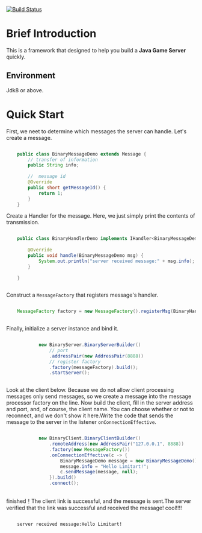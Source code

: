 [![Build Status](https://travis-ci.org/HankXV/Limitart.svg?branch=master)](https://travis-ci.org/HankXV/Limitart)
# Brief Introduction
This is a framework that designed to help you build a **Java Game Server** quickly.
## Environment
Jdk8 or above.
# Quick Start
First, we neet to determine which messages the server can handle. Let's create a message.
```java

	public class BinaryMessageDemo extends Message {
		// transfer of information
		public String info;
	
		//  message id
		@Override
		public short getMessageId() {
			return 1;
		}
	}

```
Create a Handler for the message. Here, we just simply print the contents of transmission.
```java

	public class BinaryHandlerDemo implements IHandler<BinaryMessageDemo> {
	
		@Override
		public void handle(BinaryMessageDemo msg) {
			System.out.println("server received message:" + msg.info);
		}
	
	}
	
```
Construct a `MessageFactory` that registers message's handler.
```java

	MessageFactory factory = new MessageFactory().registerMsg(BinaryHandlerDemo.class);
		
```
Finally, initialize a server instance and bind it. 
```java

			new BinaryServer.BinaryServerBuilder()
				// port
				.addressPair(new AddressPair(8888))
				// register factory
				.factory(messageFactory).build();
				.startServer();
		
```
Look at the client below. Because we do not allow client processing messages only send messages, so we create a message into the message processor factory on the line. Now build the client, fill in the server address and port, and, of course, the client name. You can choose whether or not to reconnect, and we don't show it here.Write the code that sends the message to the server in the listener `onConnectionEffective`.
```java

			new BinaryClient.BinaryClientBuilder()
				.remoteAddress(new AddressPair("127.0.0.1", 8888))
				.factory(new MessageFactory())
				.onConnectionEffective(c -> {
					BinaryMessageDemo message = new BinaryMessageDemo();
					message.info = "Hello Limitart!";
					c.sendMessage(message, null);
				}).build()
				.connect();
				
```
finished！The client link is successful, and the message is sent.The server verified that the link was successful and received the message! cool!!!!
```

	server received message:Hello Limitart!

```
